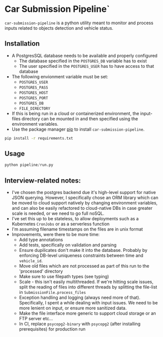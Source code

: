 # Car Submission Pipeline`

`car-submission-pipeline` is a python utility meant to monitor and process inputs related to objects detection and vehicle status.

## Installation

* A PostgresSQL database needs to be available and properly configured
  * The database specified in the `POSTGRES_DB` variable has to exist
  * The user specified in the `POSTGRES_USER` has to have access to that database
* The following envionment variable must be set: 
  * `POSTGRES_USER`
  * `POSTGRES_PASS`
  * `POSTGRES_HOST`
  * `POSTGRES_PORT`
  * `POSTGRES_DB` 
  * `FILE_DIRECTORY`
* If this is being run in a cloud or containerized environment, the input-files directory can be mounted in and then specified using the environment variables.
* Use the package manager [pip](https://pip.pypa.io/en/stable/) to install `car-submission-pipeline`.

```bash
pip install -r requirements.txt
```

## Usage

```python
python pipeline/run.py 
```

## Interview-related notes:
* I've chosen the postgres backend due it's high-level support for native JSON querying. However, I specifically chose an ORM library which can be moved to cloud support natively by changing environment variables, and can also be easily refactored to cloud-native DBs in case greater scale is needed, or we need to go full noSQL.
* I've set this up to be stateless, to allow deployments such as a Kubernetes `CronJobs` or as a serverless function
* I'm assuming filename timestamps on the files are in unix format 
* Improvements, were there to be more time:
  * Add type annotations
  * Add tests, specifically on validation and parsing
  * Ensure dupilicates don't make it into the database. Probably by enforcing DB-level uniqueness constraints between time and `vehicle_id`.
  * Move old files which are not processed as part of this run to the 'processed' directory
  * Make sure to use filepath types (see typing)
  * Scale - this isn't easily multithreaded. If we're hitting scale issues, split the reading of files into different threads by splitting the file-list in `SubmissionFile.process_files`
  * Exception handling and logging (always need more of that). Specifically, I spent a while dealing with input issues. We need to be more lenient on input, or ensure more sanitized data.
  * Make the file interface more generic to support cloud storage or an FTP server etc...
  * In CI, replace `psycopg2-binary` with `psycopg2` (after installing prerequisites) for production run
